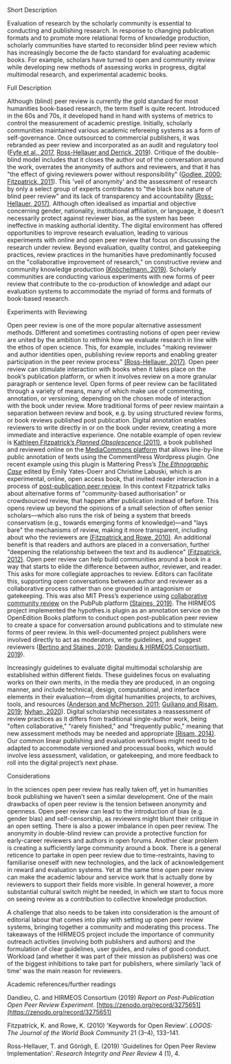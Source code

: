 Short Description

Evaluation of research by the scholarly community is essential to conducting and publishing research. In response to changing publication formats and to promote more relational forms of knowledge production, scholarly communities have started to reconsider blind peer review which has increasingly become the de facto standard for evaluating academic books. For example, scholars have turned to open and community review while developing new methods of assessing works in progress, digital multimodal research, and experimental academic books.

Full Description

Although (blind) peer review is currently the gold standard for most humanities book-based research, the term itself is quite recent. Introduced in the 60s and 70s, it developed hand in hand with systems of metrics to control the measurement of academic prestige. Initially, scholarly communities maintained various academic refereeing systems as a form of self-governance. Once outsourced to commercial publishers, it was rebranded as peer review and incorporated as an audit and regulatory tool ([Fyfe et al., 2017](https://doi.org/10.5281/zenodo.546100), [Ross-Hellauer and Derrick, 2019](https://ressh2019.webs.upv.es/wp-content/uploads/2019/10/ressh_2019_paper_2.pdf)). Critique of the double-blind model includes that it closes the author out of the conversation around the work, overrates the anonymity of authors and reviewers, and that it has "the effect of giving reviewers power without responsibility" ([Godlee, 2000](http://ebookcentral.proquest.com/lib/coventry/detail.action?docID=3318111); [Fitzpatrick, 2011](https://mcpress.media-commons.org/plannedobsolescence/)). This 'veil of anonymity' and the assessment of research by only a select group of experts contributes to "the black box nature of blind peer review" and its lack of transparency and accountability [(Ross-Hellauer, 2017)](https://doi.org/10.12688/f1000research.11369.2). Although often idealised as impartial and objective concerning gender, nationality, institutional affiliation, or language, it doesn’t necessarily protect against reviewer bias, as the system has been ineffective in masking authorial identity. The digital environment has offered opportunities to improve research evaluation, leading to various experiments with online and open peer review that focus on discussing the research under review. Beyond evaluation, quality control, and gatekeeping practices, review practices in the humanities have predominantly focused on the "collaborative improvement of research," on constructive review and community knowledge production [(Knöchelmann, 2019)](https://doi.org/10.3390/publications7040065). Scholarly communities are conducting various experiments with new forms of peer review that contribute to the co-production of knowledge and adapt our evaluation systems to accommodate the myriad of forms and formats of book-based research.

Experiments with Reviewing

Open peer review is one of the more popular alternative assessment methods. Different and sometimes contrasting notions of open peer review are united by the ambition to rethink how we evaluate research in line with the ethos of open science. This, for example, includes "making reviewer and author identities open, publishing review reports and enabling greater participation in the peer review process" [(Ross-Hellauer, 2017)](https://doi.org/10.12688/f1000research.11369.2). Open peer review can stimulate interaction with books when it takes place on the book’s publication platform, or when it involves review on a more granular paragraph or sentence level. Open forms of peer review can be facilitated through a variety of means, many of which make use of commenting, annotation, or versioning, depending on the chosen mode of interaction with the book under review. More traditional forms of peer review maintain a separation between review and book, e.g. by using structured review forms, or book reviews published post publication. Digital annotation enables reviewers to write directly in or on the book under review, creating a more immediate and interactive experience. One notable example of open review is [Kathleen Fitzpatrick’s *Planned Obsolescence* (2011)](https://mcpress.media-commons.org/plannedobsolescence/), a book published and reviewed online on the [MediaCommons platform](https://mcpress.media-commons.org/plannedobsolescence/) that allows line-by-line public annotation of texts using the CommentPress Wordpress plugin. One recent example using this plugin is Mattering Press’s [*The Ethnographic Case*](https://www.matteringpress.org/books/the-ethnographic-case (2017)) edited by Emily Yates-Doerr and Christine Labuski, which is an experimental, online, open access book, that invited reader interaction in a process of [post-publication peer review](https://processing.matteringpress.org/ethnographiccase/). In this context Fitzpatrick talks about alternative forms of "community-based authorisation" or crowdsourced review, that happen after publication instead of before. This opens review up beyond the opinions of a small selection of often senior scholars—which also runs the risk of being a system that breeds conservatism (e.g., towards emerging forms of knowledge)—and "lays bare" the mechanisms of review, making it more transparent, including about who the reviewers are [(Fitzpatrick and Rowe, 2010)](https://doi.org/10.1163/095796511X560024). An additional benefit is that readers and authors are placed in a conversation, further "deepening the relationship between the text and its audience" [(Fitzpatrick, 2012)](https://doi.org/10.5749/minnesota/9780816677948.003.0046). Open peer review can help build communities around a book in a way that starts to elide the difference between author, reviewer, and reader. This asks for more collegiate approaches to review. Editors can facilitate this, supporting open conversations between author and reviewer as a collaborative process rather than one grounded in antagonism or gatekeeping. This was also MIT Press’s experience using [collaborative community review](https://notes.knowledgefutures.org/pub/ek9zpak0/) on the PubPub platform [(Staines, 2019)](https://notes.knowledgefutures.org/pub/ek9zpak0). The HIRMEOS project implemented the hypothes.is plugin as an annotation service on the OpenEdition Books platform to conduct open post-publication peer review to create a space for conversation around publications and to stimulate new forms of peer review. In this well-documented project publishers were involved directly to act as moderators, write guidelines, and suggest reviewers ([Bertino and Staines, 2019](https://doi.org/10.3390/publications7020041); [Dandieu & HIRMEOS Consortium, 2019](https://doi.org/10.5281/zenodo.3275651)).

Increasingly guidelines to evaluate digital multimodal scholarship are established within different fields. These guidelines focus on evaluating works on their own merits, in the media they are produced, in an ongoing manner, and include technical, design, computational, and interface elements in their evaluation—from digital humanities projects, to archives, tools, and resources ([Anderson and McPherson, 2011](https://doi.org/10.1632/prof.2011.2011.1.136); [Guiliano and Risam, 2019](https://doi.org/10.21428/3e88f64f.941f9859); [Nyhan, 2020](https://doi.org/10.11647/obp.0192.07)). Digital scholarship necessitates a reassessment of review practices as it differs from traditional single-author work, being "often collaborative," "rarely finished," and "frequently public," meaning that new assessment methods may be needed and appropriate [(Risam, 2014)](https://doi.org/10.7264/n3wq0220). Our common linear publishing and evaluation workflows might need to be adapted to accommodate versioned and processual books, which would involve less assessment, validation, or gatekeeping, and more feedback to roll into the digital project’s next phase. 

Considerations

In the sciences open peer review has really taken off, yet in humanities book publishing we haven’t seen a similar development. One of the main drawbacks of open peer review is the tension between anonymity and openness. Open peer review can lead to the introduction of bias (e.g. gender bias) and self-censorship, as reviewers might blunt their critique in an open setting. There is also a power imbalance in open peer review. The anonymity in double-blind review can provide a protective function for early-career reviewers and authors in open forums. Another clear problem is creating a sufficiently large community around a book. There is a general reticence to partake in open peer review due to time-restraints, having to familiarise oneself with new technologies, and the lack of acknowledgement in reward and evaluation systems. Yet at the same time open peer review can make the academic labour and service work that is actually done by reviewers to support their fields more visible. In general however, a more substantial cultural switch might be needed, in which we start to focus more on seeing review as a contribution to collective knowledge production.

A challenge that also needs to be taken into consideration is the amount of editorial labour that comes into play with setting up open peer review systems, bringing together a community and moderating this process. The takeaways of the HIRMEOS project include the importance of community outreach activities (involving both publishers and authors) and the formulation of clear guidelines, user guides, and rules of good conduct. Workload (and whether it was part of their mission as publishers) was one of the biggest inhibitions to take part for publishers, where similarly 'lack of time' was the main reason for reviewers. 

Academic references/further readings

Dandieu, C. and HIRMEOS Consortium (2019) *Report on Post-Publication Open Peer Review Experiment*. [https://zenodo.org/record/3275651](https://zenodo.org/record/3275651)

Fitzpatrick, K. and Rowe, K. (2010) 'Keywords for Open Review'. *LOGOS: The Journal of the World Book Community* 21 (3–4), 133–141.

Ross-Hellauer, T. and Görögh, E. (2019) 'Guidelines for Open Peer Review Implementation'. *Research Integrity and Peer Review* 4 (1), 4.